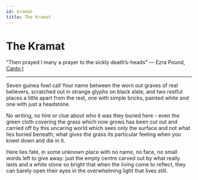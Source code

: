 ```yaml
---
id: kramat
title: The Kramat
---
```


# The Kramat

"Then prayed I many a prayer to the sickly death’s-heads" — Ezra Pound, [Canto I](https://thebluebook.co.za/canto-i/)

---

Seven guinea fowl call Your name between
the worn out graves of real believers,
scratched out in strange glyphs
on black slate, and two restful places
a little apart from the rest,
one with simple bricks, painted white
and one with just a headstone.

No writing, no hint or clue about who
it was they buried here - even the green
cloth covering the grass which now grows
has been cut out and carried off
by this uncaring world 
which sees only the surface and not
what lies buried beneath; what gives
the grass its particular feeling
when you kneel down and die in it.

Here lies fate, in some unknown place
with no name, no face, no small words
left to give away: just the empty centre
carved out by what really lasts
and a white stone so bright
that when the living come to reflect,
they can barely open their eyes
in the overwhelming light 
that lives still.